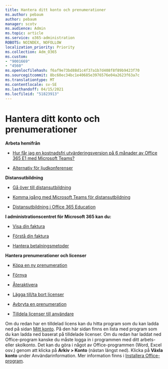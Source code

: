 ```yaml
---
title: Hantera ditt konto och prenumerationer
ms.author: pebaum
author: pebaum
manager: scotv
ms.audience: Admin
ms.topic: article
ms.service: o365-administration
ROBOTS: NOINDEX, NOFOLLOW
localization_priority: Priority
ms.collection: Adm_O365
ms.custom:
- "9001669"
- "4560"
ms.openlocfilehash: f6af9e73bd88d1c4f37a1b7d408f8f89b9423f70
ms.sourcegitcommit: 8bc60ec34bc1e40685e3976576e04a2623f63a7c
ms.translationtype: MT
ms.contentlocale: sv-SE
ms.lasthandoff: 04/15/2021
ms.locfileid: "51823913"
---
```

# <a name="manage-your-account-and-subscriptions"></a>Hantera ditt konto och prenumerationer

**Arbeta hemifrån**
- [Hur får jag en kostnadsfri utvärderingsversion på 6 månader av Office 365 E1 med Microsoft Teams?](https://docs.microsoft.com/MicrosoftTeams/e1-trial-license)

- [Alternativ för ljudkonferenser](https://docs.microsoft.com/alchemyinsights/options-for-audio-conferencing)

**Distansutbildning**

- [Gå över till distansutbildning](https://www.microsoft.com/education/remote-learning)

- [Komma igång med Microsoft Teams för distansutbildning](https://docs.microsoft.com/MicrosoftTeams/remote-learning-edu)

- [Distansutbildning i Office 365 Education](https://docs.microsoft.com/MicrosoftTeams/remote-learning-edu)

**I administrationscentret för Microsoft 365 kan du:** 

- [Visa din faktura](https://docs.microsoft.com/microsoft-365/commerce/billing-and-payments/view-your-bill-or-invoice) 

- [Förstå din faktura](https://docs.microsoft.com/microsoft-365/commerce/billing-and-payments/understand-your-invoice)

- [Hantera betalningsmetoder](https://docs.microsoft.com/microsoft-365/commerce/billing-and-payments/manage-payment-methods)

**Hantera prenumerationer och licenser** 

- [Köpa en ny prenumeration](https://docs.microsoft.com/microsoft-365/commerce/subscriptions/upgrade-to-different-plan)

- [Förnya](https://docs.microsoft.com/microsoft-365/commerce/subscriptions/renew-your-subscription) 

- [Återaktivera](https://docs.microsoft.com/microsoft-365/commerce/subscriptions/reactivate-your-subscription)

- [Lägga till/ta bort licenser](https://docs.microsoft.com/microsoft-365/commerce/licenses/buy-licenses)

- [Avbryta en prenumeration](https://docs.microsoft.com/microsoft-365/commerce/subscriptions/cancel-your-subscription)

- [Tilldela licenser till användare](https://docs.microsoft.com/microsoft-365/admin/manage/assign-licenses-to-users)

Om du redan har en tilldelad licens kan du hitta program som du kan ladda ned på sidan [Mitt konto](https://portal.office.com/account/#installs). På den här sidan finns en lista med program som du kan ladda ned baserat på tilldelade licenser. Om du redan har laddat ned Office-program kanske du måste logga in i programmen med ditt arbets- eller skolkonto. Det kan du göra i något av Office-programmen (Word, Excel osv.) genom att klicka på **Arkiv > Konto** (nästan längst ned). Klicka på **Växla konto** under Användarinformation. Mer information finns i [Installera Office-program](https://docs.microsoft.com/microsoft-365/admin/setup/install-applications). 
